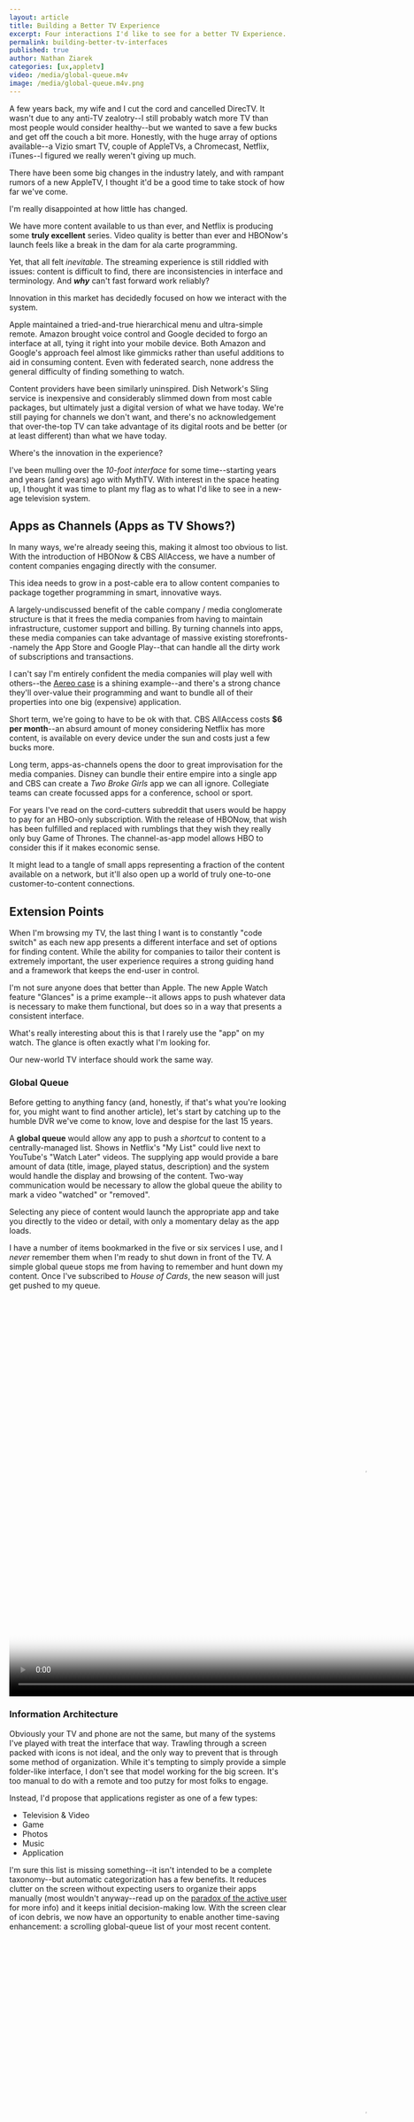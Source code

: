 ```yaml
---
layout: article
title: Building a Better TV Experience
excerpt: Four interactions I'd like to see for a better TV Experience.
permalink: building-better-tv-interfaces
published: true
author: Nathan Ziarek
categories: [ux,appletv]
video: /media/global-queue.m4v
image: /media/global-queue.m4v.png
---
```


A few years back, my wife and I cut the cord and cancelled DirecTV. It wasn't due to any anti-TV zealotry--I still probably watch more TV than most people would consider healthy--but we wanted to save a few bucks and get off the couch a bit more. Honestly, with the huge array of options available--a Vizio smart TV, couple of AppleTVs, a Chromecast, Netflix, iTunes--I figured we really weren't giving up much.

There have been some big changes in the industry lately, and with rampant rumors of a new AppleTV, I thought it'd be a good time to take stock of how far we've come.

I'm really disappointed at how little has changed.

We have more content available to us than ever, and Netflix is producing some **truly excellent** series. Video quality is better than ever and HBONow's launch feels like a break in the dam for ala carte programming.

Yet, that all felt *inevitable*. The streaming experience is still riddled with issues: content is difficult to find, there are inconsistencies in interface and terminology. And ***why*** can't fast forward work reliably?

Innovation in this market has decidedly focused on how we interact with the system.

Apple maintained a tried-and-true hierarchical menu and ultra-simple remote. Amazon brought voice control and Google decided to forgo an interface at all, tying it right into your mobile device. Both Amazon and Google's approach feel almost like gimmicks rather than useful additions to aid in consuming content. Even with federated search, none address the general difficulty of finding something to watch.

Content providers have been similarly uninspired. Dish Network's Sling service is inexpensive and considerably slimmed down from most cable packages, but ultimately just a digital version of what we have today. We're still paying for channels we don't want, and there's no acknowledgement that over-the-top TV can take advantage of its digital roots and be better (or at least different) than what we have today.

Where's the innovation in the experience?

I've been mulling over the *10-foot interface* for some time--starting years and years (and years) ago with MythTV. With interest in the space heating up, I thought it was time to plant my flag as to what I'd like to see in a new-age television system.

## Apps as Channels (Apps as TV Shows?)

In many ways, we're already seeing this, making it almost too obvious to list. With the introduction of HBONow & CBS AllAccess, we have a number of content companies engaging directly with the consumer.

This idea needs to grow in a post-cable era to allow content companies to package together programming in smart, innovative ways. 

A largely-undiscussed benefit of the cable company / media conglomerate structure is that it frees the media companies from having to maintain infrastructure, customer support and billing. By turning channels into apps, these media companies can take advantage of massive existing storefronts--namely the App Store and Google Play--that can handle all the dirty work of subscriptions and transactions.

I can't say I'm entirely confident the media companies will play well with others--the [Aereo case][aereo] is a shining example--and there's a strong chance they'll over-value their programming and want to bundle all of their properties into one big (expensive) application.

Short term, we're going to have to be ok with that. CBS AllAccess costs **$6 per month**--an absurd amount of money considering Netflix has more content, is available on every device under the sun and costs just a few bucks more.

Long term, apps-as-channels opens the door to great improvisation for the media companies. Disney can bundle their entire empire into a single app and CBS can create a *Two Broke Girls* app we can all ignore. Collegiate teams can create focussed apps for a conference, school or sport.

For years I've read on the cord-cutters subreddit that users would be happy to pay for an HBO-only subscription. With the release of HBONow, that wish has been fulfilled and replaced with rumblings that they wish they really only buy Game of Thrones. The channel-as-app model allows HBO to consider this if it makes economic sense.

It might lead to a tangle of small apps representing a fraction of the content available on a network, but it'll also open up a world of truly one-to-one customer-to-content connections.

## Extension Points

When I'm browsing my TV, the last thing I want is to constantly "code switch" as each new app presents a different interface and set of options for finding content. While the ability for companies to tailor their content is extremely important, the user experience requires a strong guiding hand and a framework that keeps the end-user in control.

I'm not sure anyone does that better than Apple. The new Apple Watch feature "Glances" is a prime example--it allows apps to push whatever data is necessary to make them functional, but does so in a way that presents a consistent interface.

What's really interesting about this is that I rarely use the "app" on my watch. The glance is often exactly what I'm looking for.

Our new-world TV interface should work the same way.

### Global Queue

Before getting to anything fancy (and, honestly, if that's what you're looking for, you might want to find another article), let's start by catching up to the humble DVR we've come to know, love and despise for the last 15 years.

A **global queue** would allow any app to push a *shortcut* to content to a centrally-managed list. Shows in Netflix's "My List" could live next to YouTube's "Watch Later" videos. The supplying app would provide a bare amount of data (title, image, played status, description) and the system would handle the display and browsing of the content. Two-way communication would be necessary to allow the global queue the ability to mark a video "watched" or "removed".

Selecting any piece of content would launch the appropriate app and take you directly to the video or detail, with only a momentary delay as the app loads.

I have a number of items bookmarked in the five or six services I use, and I *never* remember them when I'm ready to shut down in front of the TV. A simple global queue stops me from having to remember and hunt down my content. Once I've subscribed to *House of Cards*, the new season will just get pushed to my queue.

<video poster="/media/global-queue.m4v.png" src="/media/global-queue.m4v" width="1280" height="720" type="video/mp4" controls></video>

### Information Architecture

Obviously your TV and phone are not the same, but many of the systems I've played with treat the interface that way. Trawling through a screen packed with icons is not ideal, and the only way to prevent that is through some method of organization. While it's tempting to simply provide a simple folder-like interface, I don't see that model working for the big screen. It's too manual to do with a remote and too putzy for most folks to engage.

Instead, I'd propose that applications register as one of a few types:

* Television & Video
* Game
* Photos
* Music
* Application

I'm sure this list is missing something--it isn't intended to be a complete taxonomy--but automatic categorization has a few benefits. It reduces clutter on the screen without expecting users to organize their apps manually (most wouldn't anyway--read up on the [paradox of the active user][paradox] for more info) and it keeps initial decision-making low.
With the screen clear of icon debris, we now have an opportunity to enable another time-saving enhancement: a scrolling global-queue list of your most recent content.

<video poster="/media/information-architecture-home.m4v.png" src="/media/information-architecture-home.m4v" width="1280" height="720" type="video/mp4" controls></video>

## Streams

Even as video on the web has gotten better--higher quality, better availability--it hasn't been able to shake it's broadcast roots. It's designed to be a single entity beamed to the masses, with no acknowledgement of personalization or any sort of advanced features enabled by a connection to the Repository of all Human Knowledge &reg;.

### Interactive Extras

The Apple Watch has me thinking more about specific interactions that lead to consistent results. Force Touch doesn't seem to be there quite yet (it's always a bit of a guess as to what options you're going to get!), but the idea that we could have a button dedicated on the remote to do something specific is intriguing.

I watch a lot of college hoops. Like any good sports nut, I'm constantly interested in the stats. *How many fouls does he have?* or *How many assists is that?* While I can keep my iPad handy at all times, it doesn't really work when watching with a group. I'm not interested in being the stats announcer.

<video src="/media/data-stream.m4v" poster="/media/data-stream.m4v.png" width="1280" height="720" type="video/mp4" controls></video>

This is something that could be easily misused, but it isn't difficult to foresee scenarios in any type of television where having some behind-the-scenes or more detailed information would be useful and build a greater connection between the viewer and the content.

### Ticker

ESPN knows a lot about me. I've been a magazine subscriber, an avid poster on their message boards, and have customized their apps to show only the teams and sports I'm interested in. It's suspect that the "news" ticker on WatchESPN is the same one seen by everyone else on the planet, embedded into the video stream with no way to customize.

Taking this a small step further, if I'm ok with the intrusion of the ticker, why would I want to limit it to the context of the content I'm currently watching? Isn't breaking political news just as important, or a tweet from a friend more relevant?

Tickers would work much like they work on the Apple Watch, or how Google Now works for Android devices. Applications can provide data to a standard interface--maybe a notification like on a PC or a news-ticker like on CNN--and that data will simply scroll past.

<video src="/media/glances.m4v" poster="/media/glances.m4v.png" width="1280" height="720" type="video/mp4" controls></video>

We'll have to work out some type of "do not disturb" functionality, and in-practice the constant intrusion might be too much, but I'm tired of CNN scrollers with late-breaking news about the Kardashians. I can't be the only one.

## Wrapping Up

The sky's the limit when it comes to the TV interface. It's going to take a company willing to twist some arms and standardize portions of the interface to get it right.

I'll be watching WWDC in June to see if that company is Apple.

[aereo]: http://en.wikipedia.org/wiki/American_Broadcasting_Cos._v._Aereo,_Inc.
[paradox]: http://www.nngroup.com/articles/paradox-of-the-active-user/

